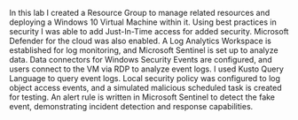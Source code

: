 In this lab I created a Resource Group to manage related resources and deploying a Windows 10 Virtual Machine within it. Using best practices in security I was able to add Just-In-Time access for added security. Microsoft Defender for the cloud was also enabled. A Log Analytics Workspace is established for log monitoring, and Microsoft Sentinel is set up to analyze data. Data connectors for Windows Security Events are configured, and users connect to the VM via RDP to analyze event logs. I used Kusto Query Language to query event logs. Local security policy was configured to log object access events, and a simulated malicious scheduled task is created for testing. An alert rule is written in Microsoft Sentinel to detect the fake event, demonstrating incident detection and response capabilities.
